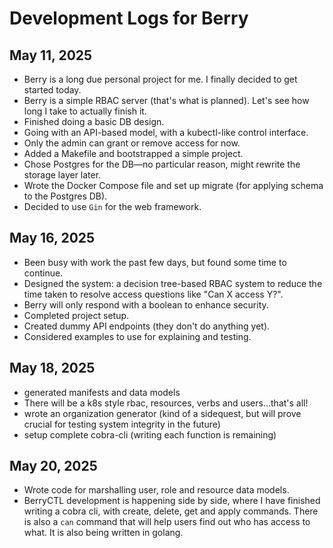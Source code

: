 # Development Logs for Berry

## May 11, 2025

- Berry is a long due personal project for me. I finally decided to get started today.
- Berry is a simple RBAC server (that's what is planned). Let's see how long I take to actually finish it.
- Finished doing a basic DB design.
- Going with an API-based model, with a kubectl-like control interface.
- Only the admin can grant or remove access for now.
- Added a Makefile and bootstrapped a simple project.
- Chose Postgres for the DB—no particular reason, might rewrite the storage layer later.
- Wrote the Docker Compose file and set up migrate (for applying schema to the Postgres DB).
- Decided to use `Gin` for the web framework.

## May 16, 2025

- Been busy with work the past few days, but found some time to continue.
- Designed the system: a decision tree-based RBAC system to reduce the time taken to resolve access questions like "Can X access Y?".
- Berry will only respond with a boolean to enhance security.
- Completed project setup.
- Created dummy API endpoints (they don't do anything yet).
- Considered examples to use for explaining and testing.

## May 18, 2025

- generated manifests and data models
- There will be a k8s style rbac, resources, verbs and users...that's all!
- wrote an organization generator (kind of a sidequest, but will prove crucial for testing system integrity in the future)
- setup complete cobra-cli (writing each function is remaining)

## May 20, 2025

- Wrote code for marshalling user, role and resource data models. 
- BerryCTL development is happening side by side, where I have finished writing a cobra cli, with create, delete, get and apply commands. There is also a `can` command that will help users find out who has access to what. It is also being written in golang.

